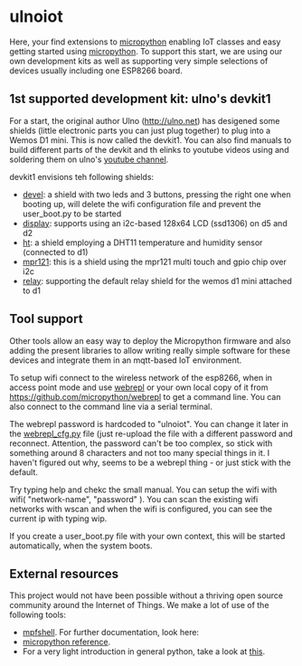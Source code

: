 # ulnoiot

Here, your find extensions to [micropython](http://www.micropython.org/)
enabling IoT classes and easy getting started using 
[micropython](http://www.micropython.org/).
To support this start, we are using our own development kits as well as 
supporting very simple
selections of devices usually including one ESP8266 board.

## 1st supported development kit: ulno's devkit1
For a start, the original author Ulno (http://ulno.net) has desigened some
shields (little electronic parts you can just plug together) to plug into
a Wemos D1 mini. This is now called the devkit1.
You can also find manuals to build different parts of the 
devkit and th elinks to youtube videos using and soldering them on ulno's
[youtube channel](https://www.youtube.com/channel/UCaDpsG87Q99Ja2q3UoiXRVA).

devkit1 envisions teh following shields:
- [devel](shields/devel/README.md): a shield with two leds and 3 buttons, pressing the right one when booting up, will
  delete the wifi configuration file and prevent the user_boot.py to be started
- [display](shields/display/README.md): supports using an i2c-based 128x64 LCD (ssd1306) on d5 and d2
- [ht](shields/ht/README.md): a shield employing a DHT11 temperature and humidity sensor (connected to d1)
- [mpr121](shields/mpr121/README.md): this is a shield using the mpr121 multi touch and gpio chip over i2c
- [relay](shields/relay/README.md): supporting the default relay shield for the wemos d1 mini attached to d1

## Tool support
Other tools allow an easy way to deploy the Micropython firmware
and also adding the present libraries to allow writing really simple
software for these devices and integrate them in an mqtt-based IoT environment.



To setup wifi connect to the wireless network of the esp8266,
when in access point mode and use 
[webrepl](http://micropython.org/webrepl/) or your own local copy of it 
from https://github.com/micropython/webrepl to get a command line.
You can also connect to the command line via a serial terminal.
 
The webrepl password is hardcoded to "ulnoiot". You can change it later in the 
[webrepl_cfg.py](/lib/webrepl_cfg.py) file (just re-upload the file with a different password and reconnect.
Attention, the password can't be too complex, 
so stick with something around 8 characters and not too many 
special things in it. I haven't figured out why, seems to be a 
webrepl thing - or just stick with the default.

Try typing help and chekc the small manual.
You can setup the wifi with wifi( "network-name", "password" ). You can scan
the existing wifi networks with wscan and when the wifi is configured, you can
see the current ip with typing wip.

If you create a user_boot.py file
with your own context, this will be started automatically,
when the system boots.

## External resources
This project would not have been possible without a thriving open source
community around the Internet of Things. We make a lot of use of the following
tools:
- [mpfshell](https://github.com/wendlers/mpfshell).
For further documentation, look here:
- [micropython reference](https://docs.micropython.org/en/latest/esp8266/esp8266/quickref.html).
- For a very light introduction in general python, take a look at 
[this](https://docs.python.org/3/tutorial/introduction.html).
